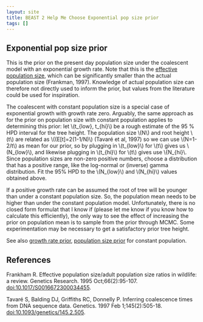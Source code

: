 ```yaml
---
layout: site
title: BEAST 2 Help Me Choose Exponential pop size prior
tags: []
---
```


## Exponential pop size prior

This is the prior on the present day population size under the coalescent model with an exponential growth rate.
Note that this is the [effective population size](https://en.wikipedia.org/wiki/Effective_population_size), which can be  significantly smaller than the actual population size (Frankman, 1997).
Knowledge of actual population size can therefore not directly used to inform the prior, but values from the literature could be used for inspiration. 


The coalescent with constant population size is a special case of exponential growth with growth rate zero.
Arguably, the same approach as for the prior on population size with constant population applies to determining this prior: let \\(t_{low}, t_{hi}\\) be a rough estimate of the 95 % HPD interval for the tree height.
The population size \\(N\\) and root height \\(t\\) are related as \\((E[t]=2(1-1/N)\\) (Tavaré et al, 1997) so we can use \\(N=1-2/t\\) as mean for our prior, so by plugging in \\(t_{low}\\) for \\(t\\) gives us \\(N_{low}\\), and likewise plugging in \\(t_{hi}\\) for \\(t\\) gives use \\{N_{hi}\\.
Since population sizes are non-zero positive numbers, choose a distribution that has a positive range, like the log-normal or (inverse) gamma distribution.
Fit the 95% HPD to the \\(N_{low}\\) and \\(N_{hi}\\) values obtained above.

If a positive growth rate can be assumed the root of tree will be younger than under a constant population size. 
So, the population mean needs to be higher than under the constant population model. 
Unfortunately, there is no closed form formulat that I know if (please let me know if you know how to calculate this efficiently), the only way to see the effect of increasing the prior on population mean is to sample from the prior through MCMC.
Some experimentation may be necessary to get a satisfactory prior tree height.

See also [growth rate prior](/hmc/Priors/GrowthRatePrior/), [population size prior](/hmc/Priors/PopSizePrior/) for constant population.


## References

Frankham R. Effective population size/adult population size ratios in wildlife: a review. Genetics Research. 1995 Oct;66(2):95-107. <a href="https://doi.org/10.1017/S0016672300034455">doi:10.1017/S0016672300034455</a>.

Tavaré S, Balding DJ, Griffiths RC, Donnelly P. Inferring coalescence times from DNA sequence data. Genetics. 1997 Feb 1;145(2):505-18. <a href="http://doi.org/10.1093/genetics/145.2.505">doi:10.1093/genetics/145.2.505</a>.